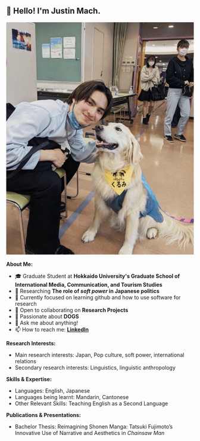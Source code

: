 ## 👋 Hello! I'm Justin Mach.

![image](/S__41164811.jpg)

**About Me:**

* 🎓 Graduate Student at **Hokkaido University's Graduate School of International Media, Communication, and Tourism Studies**
* 🔬 Researching **The role of _soft power_ in Japanese politics**
* 🌱 Currently focused on learning github and how to use software for research
* 👯 Open to collaborating on **Research Projects**
* 🤔 Passionate about **DOGS**
* 💬 Ask me about anything!
* 📫 How to reach me: **[LinkedIn](https://www.linkedin.com/in/justin-m-018a6b132/)**

**Research Interests:**

* Main research interests: Japan, Pop culture, soft power, international relations
* Secondary research interests: Linguistics, linguistic anthropology

**Skills & Expertise:**

* Languages: English, Japanese
* Languages being learnt: Mandarin, Cantonese 
* Other Relevant Skills: Teaching English as a Second Language

**Publications & Presentations:**

* Bachelor Thesis: Reimagining Shonen Manga: Tatsuki Fujimoto’s Innovative Use of Narrative and Aesthetics in _Chainsaw Man_
